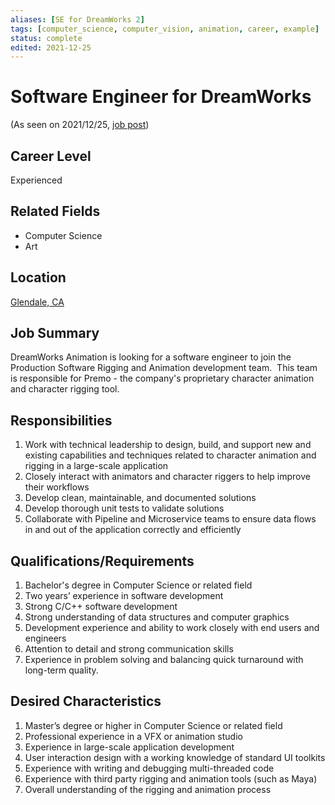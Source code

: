 ```yaml
---
aliases: [SE for DreamWorks 2]
tags: [computer_science, computer_vision, animation, career, example]
status: complete
edited: 2021-12-25
---
```


# Software Engineer for DreamWorks
(As seen on 2021/12/25, [job post](https://sjobs.brassring.com/TGnewUI/Search/home/HomeWithPreLoad?partnerid=25354&siteid=5108&PageType=JobDetails&jobid=560964#jobDetails=560964_5108))

## Career Level
Experienced

## Related Fields
- Computer Science
- Art

## Location
[Glendale, CA](https://goo.gl/maps/c1CWYwUvrrH1rrYy9)

## Job Summary
DreamWorks Animation is looking for a software engineer to join the Production Software Rigging and Animation development team.  This team is responsible for Premo - the company's proprietary character animation and character rigging tool.

## Responsibilities
1. Work with technical leadership to design, build, and support new and existing capabilities and techniques related to character animation and rigging in a large-scale application
2. Closely interact with animators and character riggers to help improve their workflows
3. Develop clean, maintainable, and documented solutions
4. Develop thorough unit tests to validate solutions
5. Collaborate with Pipeline and Microservice teams to ensure data flows in and out of the application correctly and efficiently

## Qualifications/Requirements
1. Bachelor's degree in Computer Science or related field
2. Two years’ experience in software development
3. Strong C/C++ software development
4. Strong understanding of data structures and computer graphics 
5. Development experience and ability to work closely with end users and engineers
6. Attention to detail and strong communication skills
7. Experience in problem solving and balancing quick turnaround with long-term quality.

## Desired Characteristics
1. Master’s degree or higher in Computer Science or related field  
2. Professional experience in a VFX or animation studio  
3. Experience in large-scale application development  
4. User interaction design with a working knowledge of standard UI toolkits  
5. Experience with writing and debugging multi-threaded code  
6. Experience with third party rigging and animation tools (such as Maya)  
7. Overall understanding of the rigging and animation process